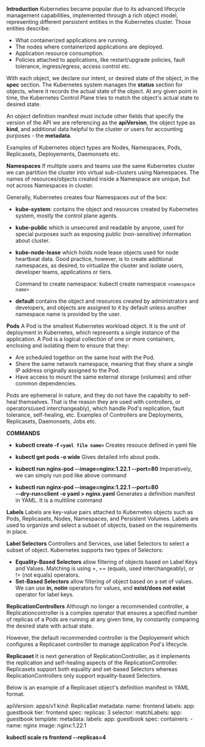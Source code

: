 **Introduction**
Kubernetes became popular due to its advanced lifecycle management capabilities, implemented through a rich object model, representing different persistent entities in the Kubernetes cluster. Those entities describe:

- What containerized applications are running.
- The nodes where containerized applications are deployed.
- Application resource consumption.
- Policies attached to applications, like restart/upgrade policies, fault tolerance, ingress/egress, access control etc.

With each object, we declare our intent, or desired state of the object, in the <b>spec</b> section. The Kubernetes system manages the <b>status</b> section for objects, where it records the actual state of the object. At any given point in time, the Kubernetes Control Plane tries to match the object's actual state to desired state.

An object definition manifest must include other fields that specify the version of the API we are referencing as the <b>apiVersion</b>, the object type as <b>kind</b>, and additional data helpful to the cluster or users for accounting purposes - the <b>metadata</b>.

Examples of Kubernetes object types are Nodes, Namespaces, Pods, Replicasets, Deployements, Daemonsets etc.

**Namespaces**
If multiple users and teams use the same Kubernetes cluster we can partition the cluster into virtual sub-clusters using Namespaces. The names of resources/objects created inside a Namespace are unique, but not across Namespaces in cluster.

Generally, Kubernetes creates four Namespaces out of the box:

- <b>kube-system</b>: contains the object and resources created by Kubernetes system, mostly the control plane agents.
- <b>kube-public</b> which is unsecured and readable by anyone, used for special purposes such as exposing public (non-sensitive) information about cluster.
- <b>kube-node-lease</b> which holds node lease objects used for node heartbeat data. Good practice, however, is to create additional namespaces, as desired, to virtualize the cluster and isolate users, developer teams, applications or tiers.

    Command to create namespace: kubectl create namespace `<namespace name>`

- <b>default</b> contains the object and resources created by administrators and developers, and objects are assigned to it by default unless another namespace name is provided by the user.


**Pods**
A Pod is the smallest Kubernetes workload object. It is the unit of deployment in Kubernetes, which represents a single instance of the application. A Pod is a logical collection of one or more containers, enclosing and isolating them to ensure that they:

- Are scheduled togethor on the same host with the Pod.
- Shere the same network namespace, meaning that they share a single IP address originally assigned to the Pod.
- Have access to mount the same external storage (volumes) and other common dependencies.

Pods are ephemeral in nature, and they do not have the capabilty to self-heal themselves. That is the reason they are used with controllers, or operators(used interchangeably), which handle Pod's replication, fault tolerance, self-healing, etc. Examples of Controllers are Deployments, Replicasets, Daemonsets, Jobs etc.

**COMMANDS**

- **kubectl create -f `<yaml file name>`**
    Creates resouce defined in yaml file

- **kubectl get pods -o wide**
Gives detailed info about pods.

- **kubectl run nginx-pod --image=nginx:1.22.1 --port=80**
    Imperatively, we can simply run pod like above command

- **kubectl run nginx-pod --image=nginx:1.22.1 --port=80 \
--dry-run=client -o yaml > nginx.yaml**
Generates a definition manifest in YAML. It is a multiline command


**Labels**
Labels are key-value pairs attached to Kubernetes objects such as Pods, Replicasets, Nodes, Namespaces, and Persistent Volumes. Labels are used to organize and select a subset of objects, based on the requirements in place.

**Label Selectors**
Controllers and Services, use label Selectors to select a subset of object. Kubernetes supports two types of Selectors:

- **Equality-Based Selectors**
allow filtering of objects based on Label Keys and Values. Matching is using =, == (equals, used interchangeably), or != (not equals) operators.
- **Set-Based Selectors**
allow filtering of object based on a set of values. We can use **in, notin** operators for values, and **exist/does not exist** operator for label keys.


**ReplicationControllers**
Although no longer a recommended controller, a Replicationcontroller is a complex operator that ensures a specified number of replicas of a Pods are running at any given time, by constantly comparing the desired state with actual state.

However, the default recommended controller is the Deployement which configures a Replicaset controller to manage application Pod's lifecycle.


**Replicaset**
It is next generation of ReplicationController, as it implements the replication and self-healing aspects of the ReplicationController. Replicasets support both equality and set-based Selectors whereas ReplicationControllers only support equality-based Selectors.

Below is an example of a Replicaset object's definition manifest in YAML format.

apiVersion: apps/v1
kind: ReplicaSet
metadata:
  name: frontend
  labels:
    app: guestbook
    tier: frontend
spec:
  replicas: 3
  selector:
    matchLabels:
      app: guestbook
  template:
    metadata:
      labels:
        app: guestbook
    spec:
      containers:
      - name: nginx
        image: nginx:1.22.1


**kubectl scale rs frontend --replicas=4**

